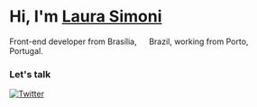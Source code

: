 # Hi, I'm [Laura Simoni](https://www.linkedin.com/in/lsimoni/)
Front-end developer from Brasília, <img src="https://hatscripts.github.io/circle-flags/flags/br.svg" width="14"> Brazil, working from Porto, <img src="https://hatscripts.github.io/circle-flags/flags/pt.svg" width="14">  Portugal.

### Let's talk ###
[![Twitter](https://img.shields.io/twitter/url/https/twitter.com/lsimonidev.svg?style=social&label=%40lsimonidev)](https://twitter.com/lsimonidev)
